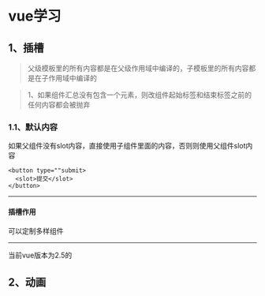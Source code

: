 # vue学习

## 1、插槽

> 父级模板里的所有内容都是在父级作用域中编译的，子模板里的所有内容都是在子作用域中编译的

> 1、如果组件汇总没有包含一个<slot>元素，则改组件起始标签和结束标签之前的任何内容都会被抛弃

### 1.1、默认内容

如果父组件没有slot内容，直接使用子组件<slot></slot>里面的内容，否则则使用父组件slot内容

```
<button type=""submit>
  <slot>提交</slot>
</button>
```

---
#### 插槽作用
可以定制多样组件

---
当前vue版本为2.5的

## 2、动画

